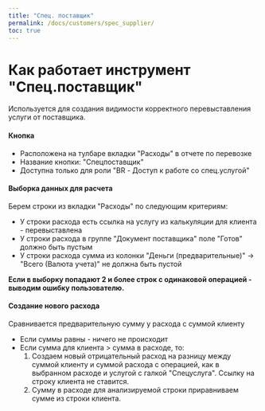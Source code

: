 ```yaml
---
title: "Спец. поставщик"
permalink: /docs/customers/spec_supplier/
toc: true
---
```


# Как работает инструмент "Спец.поставщик"

Используется для создания видимости корректного перевыставления услуги от поставщика.

#### Кнопка
* Расположена на тулбаре вкладки "Расходы" в отчете по перевозке
* Название кнопки: "Спецпоставщик"
* Доступна только для роли "BR - Доступ к работе со спец.услугой"

#### Выборка данных для расчета
Берем строки из вкладки "Расходы" по следующим критериям:
* У строки расхода есть ссылка на услугу из калькуляции для клиента - перевыставлена
* У строки расхода в группе "Документ поставщика" поле "Готов" должно быть пустым
* У строки расхода сумма из колонки "Деньги (предварительные)" -> "Всего (Валюта учета)" не должна быть пустой

**Если в выборку попадают 2 и более строк с одинаковой операцией - выводим ошибку пользователю.**

#### Создание нового расхода
Сравнивается предварительную сумму у расхода с суммой клиенту
* Если суммы равны - ничего не происходит
* Если сумма для клиента > сумма в расходе, то:
  1. Создаем новый отрицательный расход на разницу между суммой клиенту и суммой расхода с операцией, как в выбранном расходе и услугой с галкой "Спецуслуга". Ссылку на строку клиента не ставится.
  2. Сумму в расходе для анализируемой строки приравниваем сумме из строки клиента.
